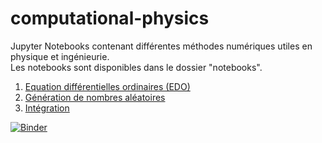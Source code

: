 # computational-physics

Jupyter Notebooks contenant différentes méthodes numériques utiles en physique et ingénieurie.    
Les notebooks sont disponibles dans le dossier "notebooks".

1) [Equation différentielles ordinaires (EDO)](https://github.com/Mathieu-R/computational-physics/blob/master/notebooks/ordinary_differentials_equations.ipynb) 
2) [Génération de nombres aléatoires](https://github.com/Mathieu-R/computational-physics/blob/master/notebooks/random_numbers.ipynb)
3) [Intégration](https://github.com/Mathieu-R/computational-physics/blob/master/notebooks/integration.ipynb)

[![Binder](https://mybinder.org/badge_logo.svg)](https://mybinder.org/v2/gh/Mathieu-R/computational-physics/HEAD)